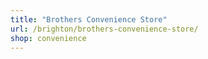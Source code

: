 ```yaml
---
title: "Brothers Convenience Store"
url: /brighton/brothers-convenience-store/
shop: convenience
---
```

